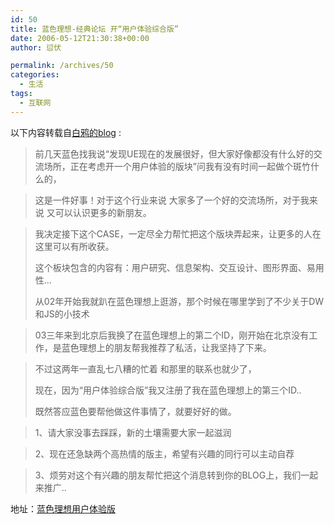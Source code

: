 ```yaml
---
id: 50
title: 蓝色理想-经典论坛 开“用户体验综合版”
date: 2006-05-12T21:30:38+00:00
author: 愆伏

permalink: /archives/50
categories:
  - 生活
tags:
  - 互联网
---
```

以下内容转载自[白鸦的blog](http://www.uicom.net) :

> 前几天蓝色找我说“发现UE现在的发展很好，但大家好像都没有什么好的交流场所，正在考虑开一个用户体验的版块”问我有没有时间一起做个斑竹什么的，
  
> 这是一件好事！对于这个行业来说 大家多了一个好的交流场所，对于我来说 又可以认识更多的新朋友。
  
> 我决定接下这个CASE，一定尽全力帮忙把这个版块弄起来，让更多的人在这里可以有所收获。
> 
> 这个板块包含的内容有：用户研究、信息架构、交互设计、图形界面、易用性&#8230;
> 
> 从02年开始我就趴在蓝色理想上逛游，那个时候在哪里学到了不少关于DW和JS的小技术
  
> 03三年来到北京后我换了在蓝色理想上的第二个ID，刚开始在北京没有工作，是蓝色理想上的朋友帮我推荐了私活，让我坚持了下来。
  
> 不过这两年一直乱七八糟的忙着 和那里的联系也就少了，
> 
> 现在，因为“用户体验综合版”我又注册了我在蓝色理想上的第三个ID..
> 
> 既然答应蓝色要帮他做这件事情了，就要好好的做。
  
> 1、请大家没事去踩踩，新的土壤需要大家一起滋润
  
> 2、现在还急缺两个高热情的版主，希望有兴趣的同行可以主动自荐
  
> 3、烦劳对这个有兴趣的朋友帮忙把这个消息转到你的BLOG上，我们一起来推广..


地址：[蓝色理想用户体验版](http://www.blueidea.com/bbs/list.asp?GroupName=%D3%C3%BB%A7%CC%E5%D1%E9%D7%DB%BA%CF%B0%E6)